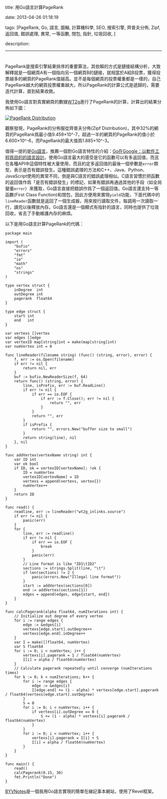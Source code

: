 title: 用Go語言計算PageRank

date: 2013-04-26 01:18:19

tags: [PageRank, Go, 語言, 圖輪, 計算機科學, SEO, 搜索引擎, 齊普夫分佈, Zipf, 返回值, 錯誤處理, 異常, 一等函數, 閉包, 指針, 垃圾回收, ]

description: 

---
# 

PageRank是搜索引擎結果排序的重要算法，其依賴的方式是鏈接結構分析，大致解釋就是一個網頁A有一個指向另一個網頁B的鏈接，就相當於A給B投票，獲得投票越多的網頁的PageRank值越高。並不是每個網頁的投票權重都是一樣的，自己PageRank越大的網頁投票權重越大，所以PageRank的計算公式是遞歸的，需要迭代計算，直到結果收斂。

我使用Go語言對真實網頁的數據[WT2g](http://ir.dcs.gla.ac.uk/test_collections/access_to_data.html)進行了PageRank的計算，計算出的結果分佈如下圖：

[![PageRank Distribution](/upload/blog/pagerank-go/pagerank_thumb.png)](/upload/blog/pagerank-go/pagerank.png)

觀察發現，PageRank的分佈服從齊普夫分佈(Zipf Distribution)，其中32%的網頁的PageRank爲最小值9.459×10^-7，超過一半的網頁的PageRank的值小於6.600×10^-6，而PageRank的最大值爲1.885×10^-3。

值得一提的是[Go語言](http://golang.org/)，推薦一個對Go語言特性的介紹：[Go在Google：以軟件工程爲目的的語言設計](http://www.oschina.net/translate/go-at-google-language-design-in-the-service-of-software-engineering)。使用Go語言最大的感受是它的函數可以有多返回值，而且在各種API中這個特性被大量使用，而且約定多返回值的最後一個參數是`error`類型，表示是否有錯誤發生。這種錯誤處理的方法和C++、Java、Python、JavaScript使用的異常不同，倒是與C語言的錯誤處理相似。C語言習慣於把函數的返回值作爲「是否有錯誤發生」的標記，如果有錯誤再通過其他的手段（如全局變量`error`）來獲取，Go語言直接把錯誤作爲了一個返回值。Go語言還支持一等函數(First Class Function)和閉包，因此方便用來實現`yield`功能，下面代碼中的`lineReader`函數就是返回了一個生成器，用來按行讀取文件，每調用一次讀取一行，讀完以後釋放內存。Go語言還是一個顯式有指針的語言，同時也提供了垃圾回收，省去了手動維護內存的麻煩。

以下是用Go語言計算PageRank的代碼：
    
    
    package main
    
    import (
        "bufio"
        "errors"
        "fmt"
        "io"
        "math"
        "os"
        "strings"
    )
    
    type vertex struct {
        inDegree  int
        outDegree int
        pagerank  float64
    }
    
    type edge struct {
        start int
        end   int
    }
    
    var vertexs []vertex
    var edges []edge
    var vertexID map[string]int = make(map[string]int)
    var numVertex int = 0
    
    func lineReader(filename string) (func() (string, error), error) {
        f, err := os.Open(filename)
        if err != nil {
            return nil, err
        }
        buf := bufio.NewReaderSize(f, 64)
        return func() (string, error) {
            line, isPrefix, err := buf.ReadLine()
            if err != nil {
                if err == io.EOF {
                    if err := f.Close(); err != nil {
                        return "", err
                    }
                }
                return "", err
            }
            if isPrefix {
                return "", errors.New("buffer size to small")
            }
            return string(line), nil
        }, nil
    }
    
    func addVertex(vertexName string) int {
        var ID int
        var ok bool
        if ID, ok = vertexID[vertexName]; !ok {
            ID = numVertex
            vertexID[vertexName] = ID
            vertexs = append(vertexs, vertex{})
            numVertex++
        }
        return ID
    }
    
    func read() {
        readline, err := lineReader("wt2g_inlinks.source")
        if err != nil {
            panic(err)
        }
        for {
            line, err := readline()
            if err != nil {
                if err == io.EOF {
                    break
                }
                panic(err)
            }
            // Line format is like "ID1\tID2"
            sections := strings.Split(line, "\t")
            if len(sections) != 2 {
                panic(errors.New("Illegal line format"))
            }
            start := addVertex(sections[0])
            end := addVertex(sections[1])
            edges = append(edges, edge{start, end})
        }
    }
    
    func calcPagerank(alpha float64, numIterations int) {
        // Initialize out degree of every vertex
        for i := range edges {
            edge := &edges[i]
            vertexs[edge.start].outDegree++
            vertexs[edge.end].inDegree++
        }
        var I = make([]float64, numVertex)
        var S float64
        for i := 0; i < numVertex; i++ {
            vertexs[i].pagerank = 1 / float64(numVertex)
            I[i] = alpha / float64(numVertex)
        }
        // Calculate pagerank repeatedly until converge (numIterations times)
        for k := 0; k < numIterations; k++ {
            for i := range edges {
                edge := &edges[i]
                I[edge.end] += (1 - alpha) * vertexs[edge.start].pagerank / float64(vertexs[edge.start].outDegree)
            }
            S = 0
            for i := 0; i < numVertex; i++ {
                if vertexs[i].outDegree == 0 {
                    S += (1 - alpha) * vertexs[i].pagerank / float64(numVertex)
                }
            }
            for i := 0; i < numVertex; i++ {
                vertexs[i].pagerank = I[i] + S
                I[i] = alpha / float64(numVertex)
            }
        }
    }
    
    func main() {
        read()
        calcPagerank(0.15, 30)
        fmt.Println("Done")
    }

[BYVNotes](https://github.com/byvoid/byvnotes)是一個我用Go語言實現的簡單在線記事本網站，使用了Revel框架。
